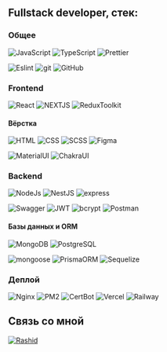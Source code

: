 ## Fullstack developer,  стек: 

### Общее
![JavaScript](https://img.shields.io/badge/-JavaScript-yellow?style=for-the-badge&logo=JavaScript&logoColor=white)
![TypeScript](https://img.shields.io/badge/-TypeScript-darkblue?style=for-the-badge&logo=TypeScript&logoColor=white)
![Prettier](https://img.shields.io/badge/-Prettier-grey?style=for-the-badge&logo=Prettier&logoColor=orange)

![Eslint](https://img.shields.io/badge/eslint-grey?style=for-the-badge&logo=eslint)
![git](https://img.shields.io/badge/-Git-black?style=for-the-badge&logo=git&logoColor=white)
![GitHub](https://img.shields.io/badge/-GitHub-black?style=for-the-badge&logo=github&logoColor=white)

### Frontend

![React](https://img.shields.io/badge/-React-430098?style=for-the-badge&logo=react&logoColor=blue)
![NEXTJS](https://img.shields.io/badge/-NEXTJS-darkblue?style=for-the-badge&logo=NEXTJS&logoColor=white)
![ReduxToolkit](https://img.shields.io/badge/-ReduxToolkit-45b8d8?style=for-the-badge&logo=redux&logoColor=orange)
#### Вёрстка
![HTML](https://img.shields.io/badge/-HTML-FF6618?style=for-the-badge&logo=HTML&logoColor=white)
![CSS](https://img.shields.io/badge/-CSS-1872FF?style=for-the-badge&logo=css&logoColor=white)
![SCSS](https://img.shields.io/badge/-SCSS-1872FF?style=for-the-badge&logo=SASS&logoColor=white)
![Figma](https://img.shields.io/badge/-Figma-black?style=for-the-badge&logo=Figma&logoColor=orange)

![MaterialUI](https://img.shields.io/badge/-MaterialUI-blue?style=for-the-badge&logo=mUi&logoColor=white)
![ChakraUI](https://img.shields.io/badge/-ChakraUI-purple?style=for-the-badge&logo=chakraui&logoColor=white)

### Backend
![NodeJs](https://img.shields.io/badge/-Nodejs-43853d?style=for-the-badge&logo=Node.js&logoColor=white)
![NestJS](https://img.shields.io/badge/NestJS-black?style=for-the-badge&logo=NestJS&logoColor=red)
![express](https://img.shields.io/badge/express-white?style=for-the-badge&logo=express&logoColor=black)

![Swagger](https://img.shields.io/badge/Swagger-black?style=for-the-badge&logo=Swagger)
![JWT](https://img.shields.io/badge/JWT-gray?style=for-the-badge&logo)
![bcrypt](https://img.shields.io/badge/bcrypt-gray?style=for-the-badge&logo)
![Postman](https://img.shields.io/badge/-Postman-black?style=for-the-badge&logo=Postman&logoColor=orange)


#### Базы данных и ORM

![MongoDB](https://img.shields.io/badge/-MongoDB-purple?style=for-the-badge&logo=mongodb&logoColor=green)
![PostgreSQL](https://img.shields.io/badge/-PostgreSQL-blue?style=for-the-badge&logo=PostgreSQL&logoColor=white)

![mongoose](https://img.shields.io/badge/mongoose-purple?style=for-the-badge&logo=mongodb&logoColor=green)
![PrismaORM](https://img.shields.io/badge/Prisma-blue?style=for-the-badge&logo=Prisma&logoColor=white)
![Sequelize](https://img.shields.io/badge/Sequelize-blue?style=for-the-badge&logo=sequelize&logoColor=white)

### Деплой
![Nginx](https://img.shields.io/badge/-Nginx-black?style=for-the-badge&logo=Nginx&logoColor=green)
![PM2](https://img.shields.io/badge/-PM2-black?style=for-the-badge&logo=PM2&logoColor=purple)
![CertBot](https://img.shields.io/badge/-CertBot-black?style=for-the-badge&logo)
![Vercel](https://img.shields.io/badge/-Vercel-black?style=for-the-badge&logo=Vercel)
![Railway](https://img.shields.io/badge/-Railway-black?style=for-the-badge&logo=railway)

<!-- ## Мои проекты
<a href="https://github.com/4abaev/Configure__PC">
<img src="./assets/matrix.PNG" width="150px" height="50px" target="_blank"/>
</a>
<a href="https://github.com/4abaev/Configure__PC" target="_blank">
<img src="./assets/gym.PNG" width="150px" height="50px" />
</a>

<br> -->

## Связь со мной

<a href="https://t.me/Ch000001">
    <img alt="Rashid" src="https://img.shields.io/badge/-Telegram-blue?style=for-the-badge&logo=telegram&logoColor=white" />
</a>
